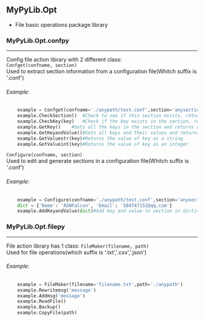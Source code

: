## MyPyLib.Opt
* File basic operations package library

### MyPyLib.Opt.confpy
-----
Config file action library with 2 different class:  
`Confget(confname, section)`   
Used to extract section information from a configuration file(Whitch suffix is '.conf')  
###### Example:  
```python
	example = Confget(confname='./anypath/test.conf',section='anysection')
	example.CheckSection()	#Check to see if this section exists, returns true or false
	example.CheckKey(key)	#Check if the key exists in the section, returns true or false
	example.GetKey()	#Gets all the keys in the section and returns a list
	example.GetKeyandValue()#Gets all keys and their values and returns a list of traversable tuples
	example.GetValuestr(key)#Returns the value of key as a string
	example.GetValueint(key)#Returns the value of key as an integer
```
`Configure(confname, section)`   
Used to edit and generate sections in a configuration file(Whitch suffix is '.conf')
###### Example: 
```python
	example = Configure(confname='./anypath/test.conf',section='anysection')
	dict = {'Name': 'ASNFalcon', 'Email': '584747152@qq.com'}
	example.AddKeyandValue(dict)#Add key and value to section in dictionary form
```

### MyPyLib.Opt.filepy
-----
File action library has 1 class:
`FileMaker(filename, path)`   
Used for file operations(which suffix is '.txt','.csv','.json')
###### Example:  
```python
	example = FileMaker(filename='filename.txt',path='./anypath')
	example.Rewritemsg('message')
	example.Addmsg('message')
	example.ReadFile()
	example.Backup()
	example.CopyFile(path)
	
```


